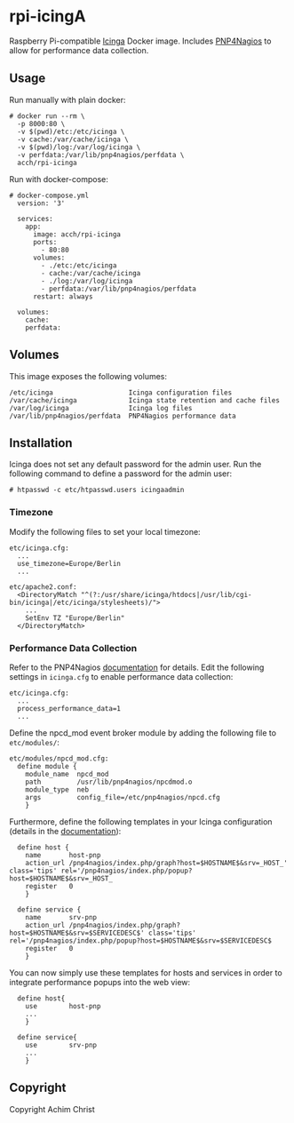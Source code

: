 # rpi-icingA

Raspberry Pi-compatible [Icinga](http://docs.icinga.com/latest/en/) Docker image. Includes [PNP4Nagios](https://docs.pnp4nagios.org/) to allow for performance data collection.

## Usage

Run manually with plain docker:

```
# docker run --rm \
  -p 8000:80 \
  -v $(pwd)/etc:/etc/icinga \
  -v cache:/var/cache/icinga \
  -v $(pwd)/log:/var/log/icinga \
  -v perfdata:/var/lib/pnp4nagios/perfdata \
  acch/rpi-icinga
```

Run with docker-compose:

```
# docker-compose.yml
  version: '3'

  services:
    app:
      image: acch/rpi-icinga
      ports:
        - 80:80
      volumes:
        - ./etc:/etc/icinga
        - cache:/var/cache/icinga
        - ./log:/var/log/icinga
        - perfdata:/var/lib/pnp4nagios/perfdata
      restart: always

  volumes:
    cache:
    perfdata:

```

## Volumes

This image exposes the following volumes:

```
/etc/icinga                   Icinga configuration files
/var/cache/icinga             Icinga state retention and cache files
/var/log/icinga               Icinga log files
/var/lib/pnp4nagios/perfdata  PNP4Nagios performance data
```

## Installation

Icinga does not set any default password for the admin user. Run the following command to define a password for the admin user:

```
# htpasswd -c etc/htpasswd.users icingaadmin
```

### Timezone

Modify the following files to set your local timezone:

```
etc/icinga.cfg:
  ...
  use_timezone=Europe/Berlin
  ...

etc/apache2.conf:
  <DirectoryMatch "^(?:/usr/share/icinga/htdocs|/usr/lib/cgi-bin/icinga|/etc/icinga/stylesheets)/">
    ...
    SetEnv TZ "Europe/Berlin"
  </DirectoryMatch>

```

### Performance Data Collection

Refer to the PNP4Nagios [documentation](https://docs.pnp4nagios.org/pnp-0.6/config#bulk_mode_with_npcd_and_npcdmod) for details. Edit the following settings in `icinga.cfg` to enable performance data collection:

```
etc/icinga.cfg:
  ...
  process_performance_data=1
  ...
```

Define the npcd_mod event broker module by adding the following file to `etc/modules/`:

```
etc/modules/npcd_mod.cfg:
  define module {
    module_name  npcd_mod
    path         /usr/lib/pnp4nagios/npcdmod.o
    module_type  neb
    args         config_file=/etc/pnp4nagios/npcd.cfg
    }
```

Furthermore, define the following templates in your Icinga configuration (details in the [documentation](https://docs.pnp4nagios.org/pnp-0.6/webfe#popups)):

```
  define host {
    name       host-pnp
    action_url /pnp4nagios/index.php/graph?host=$HOSTNAME$&srv=_HOST_' class='tips' rel='/pnp4nagios/index.php/popup?host=$HOSTNAME$&srv=_HOST_
    register   0
    }
 
  define service {
    name       srv-pnp
    action_url /pnp4nagios/index.php/graph?host=$HOSTNAME$&srv=$SERVICEDESC$' class='tips' rel='/pnp4nagios/index.php/popup?host=$HOSTNAME$&srv=$SERVICEDESC$
    register   0
    }
```

You can now simply use these templates for hosts and services in order to integrate performance popups into the web view:

```
  define host{
    use        host-pnp
    ...
    }

  define service{
    use        srv-pnp
    ...
    }
```

## Copyright

Copyright Achim Christ
